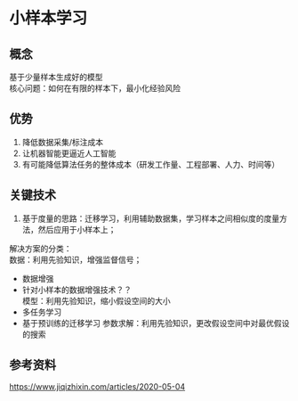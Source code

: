 小样本学习
====
## 概念
基于少量样本生成好的模型<br>
核心问题：如何在有限的样本下，最小化经验风险


## 优势
1. 降低数据采集/标注成本<br>
2. 让机器智能更逼近人工智能<br>
3. 有可能降低算法任务的整体成本（研发工作量、工程部署、人力、时间等）

## 关键技术
1. 基于度量的思路：迁移学习，利用辅助数据集，学习样本之间相似度的度量方法，然后应用于小样本上；

解决方案的分类：<br>
数据：利用先验知识，增强监督信号；<br>
- 数据增强
- 针对小样本的数据增强技术？？<br>
模型：利用先验知识，缩小假设空间的大小<br>
- 多任务学习
- 基于预训练的迁移学习
参数求解：利用先验知识，更改假设空间中对最优假设的搜索


## 参考资料
https://www.jiqizhixin.com/articles/2020-05-04
